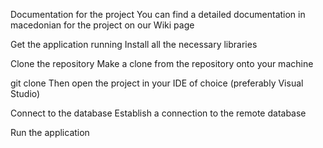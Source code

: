 Documentation for the project
You can find a detailed documentation in macedonian for the project on our Wiki page

Get the application running
Install all the necessary libraries

Clone the repository
Make a clone from the repository onto your machine

git clone 
Then open the project in your IDE of choice (preferably Visual Studio)

Connect to the database
Establish a connection to the remote database

Run the application
